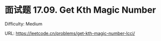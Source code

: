 # 面试题 17.09. Get Kth Magic Number

Difficulty: Medium

URL: https://leetcode.cn/problems/get-kth-magic-number-lcci/

